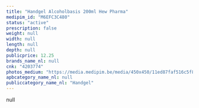```yaml
---
title: "Handgel Alcoholbasis 200ml Hew Pharma"
medipim_id: "M6EFC3C480"
status: "active"
prescription: false
weight: null
width: null
length: null
depth: null
publicprice: 12.25
brands_name_nl: null
cnk: "4203774"
photos_medium: "https://media.medipim.be/media/450x450/11ed87faf516c5f8174ceff1a041a257.jpg"
apbcategory_name_nl: null
publiccategory_name_nl: "Handgel"
---
```

null
